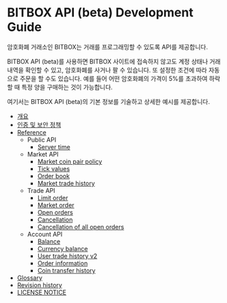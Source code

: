 # BITBOX API (beta) Development Guide

암호화폐 거래소인 BITBOX는 거래를 프로그래밍할 수 있도록 API를 제공합니다.

BITBOX API (beta)를 사용하면 BITBOX 사이트에 접속하지 않고도 계정 상태나 거래 내역을 확인할 수 있고, 암호화폐를 사거나 팔 수 있습니다. 또 설정한 조건에 따라 자동으로 주문을 할 수도 있습니다. 예를 들어 어떤 암호화폐의 가격이 5%를 초과하여 하락할 때 특정 양을 구매하는 것이 가능합니다.

여기서는 BITBOX API (beta)의 기본 정보를 기술하고 상세한 예시를 제공합니다.

* [개요](1_Overview.md)
* [인증 및 보안 정책](2_Authentication_and_Security_Policy.md)
* [Reference](3_Reference.md)
    * Public API
        * [Server time](api/public/v1-public-time-get.md)
    * Market API
        * [Market coin pair policy](api/market/v1-market-public-coins-pairPolicy-get.md)
        * [Tick values](api/market/v1-market-public-currentTickValue-get.md)
        * [Order book](api/market/v1-market-public-orderBooks-get.md)
        * [Market trade history](api/market/v1-market-public-tradeHistory-get.md)
    * Trade API
        * [Limit order](api/trade/v1-trade-limitOrders-post.md)
        * [Market order](api/trade/v1-trade-marketOrders-post.md)
        * [Open orders](api/trade/v1-trade-openOrders-get.md)
        * [Cancellation](api/trade/v1-trade-orders-delete.md)
        * [Cancellation of all open orders](api/trade/v1-trade-openOrders-delete.md)
    * Account API
        * [Balance](api/account/v1-account-balances-get.md)
        * [Currency balance](api/account/v1-account-balances-currency-get.md)
        * [User trade history v2](api/account/v2-account-tradeHistory-get.md)
        * [Order information](api/account/v1-account-orders-orderID-get.md)
        * [Coin transfer history](api/account/v1-account-transactionHistory-get.md)
* [Glossary](5_Terms.md)
* [Revision history](0_About_This_Document.md)
* [LICENSE NOTICE](LICENSE.md)

